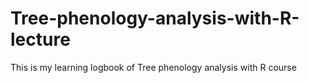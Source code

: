 # Tree-phenology-analysis-with-R-lecture
This is my learning logbook of Tree phenology analysis with R course
